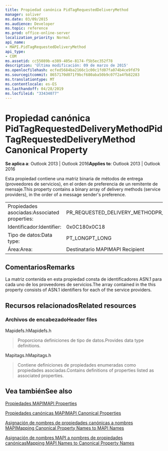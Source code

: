```yaml
---
title: Propiedad canónica PidTagRequestedDeliveryMethod
manager: soliver
ms.date: 03/09/2015
ms.audience: Developer
ms.topic: reference
ms.prod: office-online-server
localization_priority: Normal
api_name:
- MAPI.PidTagRequestedDeliveryMethod
api_type:
- COM
ms.assetid: cc55089b-e389-405e-8174-f5b5ec352f78
description: 'Última modificación: 09 de marzo de 2015'
ms.openlocfilehash: ecfed5684ba2166c1c00c1fd07fa074b4ce9fd79
ms.sourcegitcommit: 8657170d071f9bcf680aba50b9c07f2a4fb82283
ms.translationtype: MT
ms.contentlocale: es-ES
ms.lasthandoff: 04/28/2019
ms.locfileid: "33434077"
---
```

# <a name="pidtagrequesteddeliverymethod-canonical-property"></a><span data-ttu-id="48a55-103">Propiedad canónica PidTagRequestedDeliveryMethod</span><span class="sxs-lookup"><span data-stu-id="48a55-103">PidTagRequestedDeliveryMethod Canonical Property</span></span>

  
  
<span data-ttu-id="48a55-104">**Se aplica a**: Outlook 2013 | Outlook 2016</span><span class="sxs-lookup"><span data-stu-id="48a55-104">**Applies to**: Outlook 2013 | Outlook 2016</span></span> 
  
<span data-ttu-id="48a55-105">Esta propiedad contiene una matriz binaria de métodos de entrega (proveedores de servicios), en el orden de preferencia de un remitente de mensaje.</span><span class="sxs-lookup"><span data-stu-id="48a55-105">This property contains a binary array of delivery methods (service providers), in the order of a message sender's preference.</span></span>
  
|||
|:-----|:-----|
|<span data-ttu-id="48a55-106">Propiedades asociadas:</span><span class="sxs-lookup"><span data-stu-id="48a55-106">Associated properties:</span></span>  <br/> |<span data-ttu-id="48a55-107">PR_REQUESTED_DELIVERY_METHOD</span><span class="sxs-lookup"><span data-stu-id="48a55-107">PR_REQUESTED_DELIVERY_METHOD</span></span>  <br/> |
|<span data-ttu-id="48a55-108">Identificador:</span><span class="sxs-lookup"><span data-stu-id="48a55-108">Identifier:</span></span>  <br/> |<span data-ttu-id="48a55-109">0x0C18</span><span class="sxs-lookup"><span data-stu-id="48a55-109">0x0C18</span></span>  <br/> |
|<span data-ttu-id="48a55-110">Tipo de datos:</span><span class="sxs-lookup"><span data-stu-id="48a55-110">Data type:</span></span>  <br/> |<span data-ttu-id="48a55-111">PT_LONG</span><span class="sxs-lookup"><span data-stu-id="48a55-111">PT_LONG</span></span>  <br/> |
|<span data-ttu-id="48a55-112">Área:</span><span class="sxs-lookup"><span data-stu-id="48a55-112">Area:</span></span>  <br/> |<span data-ttu-id="48a55-113">Destinatario MAPI</span><span class="sxs-lookup"><span data-stu-id="48a55-113">MAPI Recipient</span></span>  <br/> |
   
## <a name="remarks"></a><span data-ttu-id="48a55-114">Comentarios</span><span class="sxs-lookup"><span data-stu-id="48a55-114">Remarks</span></span>

<span data-ttu-id="48a55-115">La matriz contenida en esta propiedad consta de identificadores ASN.1 para cada uno de los proveedores de servicios.</span><span class="sxs-lookup"><span data-stu-id="48a55-115">The array contained in the this property consists of ASN.1 identifiers for each of the service providers.</span></span>
  
## <a name="related-resources"></a><span data-ttu-id="48a55-116">Recursos relacionados</span><span class="sxs-lookup"><span data-stu-id="48a55-116">Related resources</span></span>

### <a name="header-files"></a><span data-ttu-id="48a55-117">Archivos de encabezado</span><span class="sxs-lookup"><span data-stu-id="48a55-117">Header files</span></span>

<span data-ttu-id="48a55-118">Mapidefs.h</span><span class="sxs-lookup"><span data-stu-id="48a55-118">Mapidefs.h</span></span>
  
> <span data-ttu-id="48a55-119">Proporciona definiciones de tipo de datos.</span><span class="sxs-lookup"><span data-stu-id="48a55-119">Provides data type definitions.</span></span>
    
<span data-ttu-id="48a55-120">Mapitags.h</span><span class="sxs-lookup"><span data-stu-id="48a55-120">Mapitags.h</span></span>
  
> <span data-ttu-id="48a55-121">Contiene definiciones de propiedades enumeradas como propiedades asociadas.</span><span class="sxs-lookup"><span data-stu-id="48a55-121">Contains definitions of properties listed as associated properties.</span></span>
    
## <a name="see-also"></a><span data-ttu-id="48a55-122">Vea también</span><span class="sxs-lookup"><span data-stu-id="48a55-122">See also</span></span>



[<span data-ttu-id="48a55-123">Propiedades MAPI</span><span class="sxs-lookup"><span data-stu-id="48a55-123">MAPI Properties</span></span>](mapi-properties.md)
  
[<span data-ttu-id="48a55-124">Propiedades canónicas MAPI</span><span class="sxs-lookup"><span data-stu-id="48a55-124">MAPI Canonical Properties</span></span>](mapi-canonical-properties.md)
  
[<span data-ttu-id="48a55-125">Asignación de nombres de propiedades canónicas a nombres MAPI</span><span class="sxs-lookup"><span data-stu-id="48a55-125">Mapping Canonical Property Names to MAPI Names</span></span>](mapping-canonical-property-names-to-mapi-names.md)
  
[<span data-ttu-id="48a55-126">Asignación de nombres MAPI a nombres de propiedades canónicas</span><span class="sxs-lookup"><span data-stu-id="48a55-126">Mapping MAPI Names to Canonical Property Names</span></span>](mapping-mapi-names-to-canonical-property-names.md)

